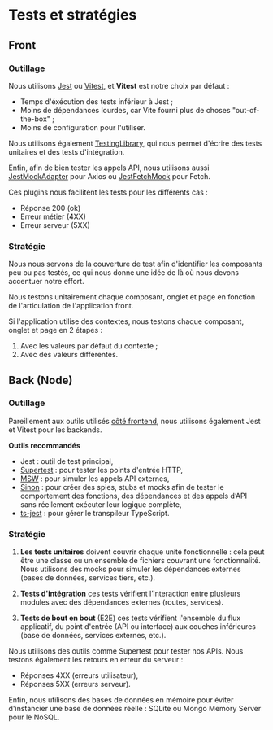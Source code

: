 # Tests et stratégies

## Front

### Outillage

Nous utilisons [Jest](https://jestjs.io/) ou [Vitest](https://vitest.dev/guide/), et **Vitest** est notre choix par
défaut :

- Temps d'éxécution des tests inférieur à Jest ;
- Moins de dépendances lourdes, car Vite fourni plus de choses "out-of-the-box" ;
- Moins de configuration pour l'utiliser.

Nous utilisons également [TestingLibrary](https://testing-library.com/), qui nous permet d'écrire des tests unitaires et
des tests d'intégration.

Enfin, afin de bien tester les appels API, nous utilisons aussi
[JestMockAdapter](https://www.npmjs.com/package/jest-mock-axios) pour Axios ou
[JestFetchMock](https://www.npmjs.com/package/jest-fetch-mock) pour Fetch.

Ces plugins nous facilitent les tests pour les différents cas :

- Réponse 200 (ok)
- Erreur métier (4XX)
- Erreur serveur (5XX)

### Stratégie

Nous nous servons de la couverture de test afin d'identifier les composants peu ou pas testés, ce qui nous donne une
idée de là où nous devons accentuer notre effort.

Nous testons unitairement chaque composant, onglet et page en fonction de l'articulation de l'application front.

Si l'application utilise des contextes, nous testons chaque composant, onglet et page en 2 étapes :

1. Avec les valeurs par défaut du contexte ;
2. Avec des valeurs différentes.

## Back (Node)

### Outillage

Pareillement aux outils utilisés [côté frontend](#front), nous utilisons également Jest et Vitest pour les backends.

**Outils recommandés**  

- Jest : outil de test principal,
- [Supertest](https://www.npmjs.com/package/supertest) : pour tester les points d'entrée HTTP,
- [MSW](https://mswjs.io/) : pour simuler les appels API externes,
- [Sinon](https://sinonjs.org/) : pour créer des spies, stubs et mocks afin de tester le comportement des fonctions, 
  des dépendances et des appels d’API sans réellement exécuter leur logique complète,
- [ts-jest](https://www.npmjs.com/package/ts-jest) : pour gérer le transpileur TypeScript.

### Stratégie

1. **Les tests unitaires** doivent couvrir chaque unité fonctionnelle : cela peut être une classe ou un ensemble de
  fichiers couvrant une fonctionnalité.
Nous utilisons des mocks pour simuler les dépendances externes (bases de données, services tiers, etc.).

2. **Tests d'intégration** ces tests vérifient l’interaction entre plusieurs modules avec des dépendances externes
  (routes, services).

3. **Tests de bout en bout** (E2E) ces tests vérifient l'ensemble du flux applicatif, du point d'entrée (API ou
  interface) aux couches inférieures (base de données, services externes, etc.). 

Nous utilisons des outils comme Supertest pour tester nos APIs.
Nous testons également les retours en erreur du serveur :
- Réponses 4XX (erreurs utilisateur),
- Réponses 5XX (erreurs serveur).

Enfin, nous utilisons des bases de données en mémoire pour éviter d'instancier une base de données réelle : SQLite ou
Mongo Memory Server pour le NoSQL.

